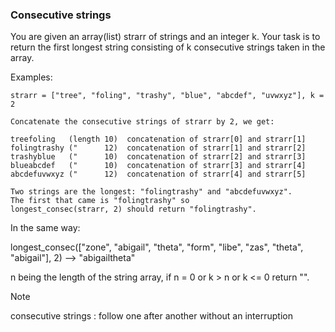 ### Consecutive strings

You are given an array(list) strarr of strings and an integer k. Your task is to return the first longest string consisting of k consecutive strings taken in the array.

Examples:
```
strarr = ["tree", "foling", "trashy", "blue", "abcdef", "uvwxyz"], k = 2

Concatenate the consecutive strings of strarr by 2, we get:

treefoling   (length 10)  concatenation of strarr[0] and strarr[1]
folingtrashy ("      12)  concatenation of strarr[1] and strarr[2]
trashyblue   ("      10)  concatenation of strarr[2] and strarr[3]
blueabcdef   ("      10)  concatenation of strarr[3] and strarr[4]
abcdefuvwxyz ("      12)  concatenation of strarr[4] and strarr[5]

Two strings are the longest: "folingtrashy" and "abcdefuvwxyz".
The first that came is "folingtrashy" so 
longest_consec(strarr, 2) should return "folingtrashy".
```
In the same way:

longest_consec(["zone", "abigail", "theta", "form", "libe", "zas", "theta", "abigail"], 2) --> "abigailtheta"

n being the length of the string array, if n = 0 or k > n or k <= 0 return "".

Note

consecutive strings : follow one after another without an interruption

